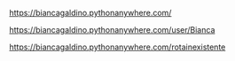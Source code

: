 https://biancagaldino.pythonanywhere.com/

https://biancagaldino.pythonanywhere.com/user/Bianca

https://biancagaldino.pythonanywhere.com/rotainexistente
